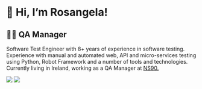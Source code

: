 # 👋 Hi, I’m Rosangela!
## 👩‍💻 QA Manager
Software Test Engineer with 8+ years of experience in software testing. 
Experience with manual and automated web, API and micro-services testing using Python, Robot Framework and a number of tools and technologies. 
Currently living in Ireland, working as a QA Manager at [NS90.](https://www.ns90.net/)

[<img src="https://img.shields.io/badge/Microsoft_Outlook-0078D4?style=for-the-badge&logo=microsoft-outlook&logoColor=white" />](mailto:ro_kelwattes@hotmail.com)
[<img src="https://img.shields.io/badge/linkedin-%230077B5.svg?&style=for-the-badge&logo=linkedin&logoColor=white" />](https://www.linkedin.com/in/rosangela-kelwattes-943b7470/)

<!---
rkelwattes/rkelwattes is a ✨ special ✨ repository because its `README.md` (this file) appears on your GitHub profile.
You can click the Preview link to take a look at your changes.
--->
